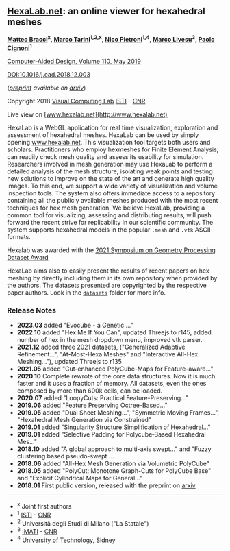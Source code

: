 ## [HexaLab.net](http://www.hexalab.net): an online viewer for hexahedral meshes

**[Matteo Bracci](https://github.com/c4stan)<sup>x</sup>, [Marco Tarini](http://vcg.isti.cnr.it/~tarini/)<sup>1,2,x</sup>, [Nico Pietroni](http://vcg.isti.cnr.it/~pietroni)<sup>1,4</sup>, [Marco Livesu](http://pers.ge.imati.cnr.it/livesu/)<sup>3</sup>, [Paolo Cignoni](http://vcg.isti.cnr.it/~cignoni)<sup>1</sup>**

[Computer-Aided Design, Volume 110, May 2019](https://doi.org/10.1016/j.cad.2018.12.003)

[DOI:10.1016/j.cad.2018.12.003](https://doi.org/10.1016/j.cad.2018.12.003)

(_[preprint](https://arxiv.org/pdf/1806.06639) available on [arxiv](https://arxiv.org/abs/1806.06639)_)

Copyright 2018
[Visual Computing Lab](http://vcg.isti.cnr.it)
[ISTI](http://www.isti.cnr.it) - [CNR](http://www.cnr.it)

Live view on [www.hexalab.net](http://www.hexalab.net)

HexaLab is a WebGL application for real time visualization, exploration and assessment of hexahedral meshes. HexaLab can be used by simply opening www.hexalab.net. This visualization tool targets both users and scholars. Practitioners who employ hexmeshes for Finite Element Analysis, can readily check mesh quality and assess its usability for simulation. Researchers involved in mesh generation may use HexaLab to perform a detailed analysis of the mesh structure, isolating weak points and testing new solutions to improve on the state of the art and generate high quality images. To this end, we support a wide variety of visualization and volume inspection tools. The system also offers immediate access to a repository containing all the publicly available meshes produced with the most recent techniques for hex mesh generation. We believe HexaLab, providing a common tool for visualizing, assessing and distributing results, will push forward the recent strive for replicability in our scientific community. The system supports hexahedral models in the popular `.mesh` and `.vtk` ASCII formats. 

Hexalab was awarded with the [2021 Symposium on Geometry Processing Dataset Award](http://awards.geometryprocessing.org/)

HexaLab aims also to easily present the results of recent papers on hex meshing by directly including them in its own repository when provided by the authors. The datasets presented are copyrighted by the respective paper authors. Look in the [`datasets`](https://github.com/cnr-isti-vclab/HexaLab/tree/master/datasets#readme) folder for more info.

### Release Notes
- **2023.03** added "Evocube - a Genetic ..."
- **2022.10** added "Hex Me If You Can", updated Threejs to r145, added number of hex in the mesh dropdown menu, improved vtk parser.
- **2021.12** added three 2021 datasets, ("Generalized Adaptive Refinement...", "At-Most-Hexa Meshes" and "Interactive All-Hex Meshing..."), updated Threejs to r135
- **2021.05** added "Cut-enhanced PolyCube-Maps for Feature-aware..."
- **2020.10** Complete rewrote of the core data structures. Now it is much faster and it uses a fraction of memory. 
All datasets, even the ones composed by more than 600k cells, can be loaded. 
- **2020.07** added "LoopyCuts: Practical Feature-Preserving..."
- **2019.06** added "Feature Preserving Octree-Based..."
- **2019.05** added "Dual Sheet Meshing...", "Symmetric Moving Frames...", "Hexahedral Mesh Generation via Constrained"
- **2019.01** added "Singularity Structure Simplification of Hexahedral..."
- **2019.01** added "Selective Padding for Polycube‐Based Hexahedral Mes..."
- **2018.10** added "A global approach to multi-axis swept..." and "Fuzzy clustering based pseudo-swept ...
- **2018.06** added "All-Hex Mesh Generation via Volumetric PolyCube"
- **2018.05** added "PolyCut: Monotone Graph-Cuts for PolyCube Base" and  "Explicit Cylindrical Maps for General..."
- **2018.01** First public version, released with the preprint on [arxiv](https://arxiv.org/abs/1806.06639)

---

- <sup>x</sup> Joint first authors
- <sup>1</sup> [ISTI](http://www.isti.cnr.it) - [CNR](http://www.cnr.it)
- <sup>2</sup> [Università degli Studi di Milano ("La Statale")](http://www.unimi.it)
- <sup>3</sup> [IMATI](http://www.imati.cnr.it/) - [CNR](http://www.cnr.it)
- <sup>4</sup> [University of Technology, Sidney](https://www.uts.edu.au/)
